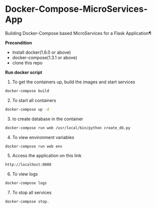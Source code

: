 # Docker-Compose-MicroServices-App
Building Docker-Compose based MicroServices for a Flask Application¶

**Precondition**
* Install docker(1.6.0 or above)
* docker-compose(1.3.1 or above)
* clone this repo

**Run docker script**
1. To get the containers up, build the images and start services
```sh
docker-compose build
```

2. To start all containers
```sh 
docker-compose up -d
```

3. to create database in the container
```sh
docker-compose run web /usr/local/bin/python create_db.py
```

4. To view environment variables
```sh
docker-compose run web env
```

5. Access the application on this link
```sh
http://localhost:8080
```

6. To view logs
```sh
docker-compose logs
```

7. To stop all services
```sh
docker-compose stop.
```
